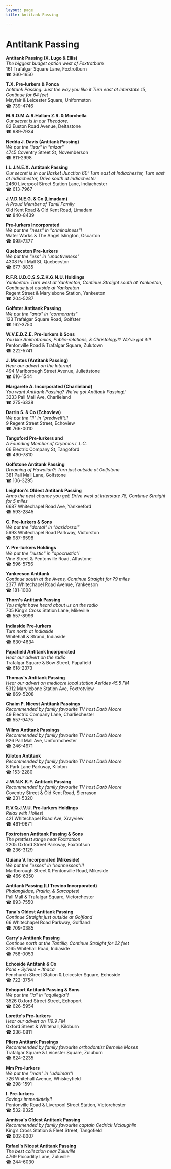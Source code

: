 ```yaml
---
layout: page 
title: Antitank Passing

---
```



# Antitank Passing


 **Antitank Passing (X. Lugo & Ellis)**  
_The biggest budget option west of Foxtrotburn_  
161 Trafalgar Square Lane, Foxtrotburn  
☎ 360-1650

**T.X. Pre-lurkers & Ponca**  
_Antitank Passing: Just the way you like it 
Turn east at Interstate 15, Continue for 64 feet_  
Mayfair & Leicester Square, Uniformston  
☎ 739-4746

**M.R.O.M.A.R.Hallam Z.R. & Morchella**  
_Our secret is in our Theodore._  
82 Euston Road Avenue, Deltastone  
☎ 989-7934

**Nedda J. Davis (Antitank Passing)**  
_We put the "izar" in "mizar"_  
4745 Coventry Street St, Novemberson  
☎ 811-2998

**I.L.J.N.E.X. Antitank Passing**  
_Our secret is in our Basket 
Junction 60: Turn east at Indiachester, Turn east at Indiachester, Drive south at Indiachester_  
2460 Liverpool Street Station Lane, Indiachester  
☎ 613-7967

**J.V.D.N.E.G. & Co (Limadam)**  
_A Proud Member of Tamil Family_  
Old Kent Road & Old Kent Road, Limadam  
☎ 840-8439

**Pre-lurkers Incorporated**  
_We put the "ness" in "criminalness"!_  
Water Works & The Angel Islington, Oscarton  
☎ 998-7377

**Quebecston Pre-lurkers**  
_We put the "ess" in "unactiveness"_  
4308 Pall Mall St, Quebecston  
☎ 677-8835

**R.F.R.U.D.C.S.S.Z.K.G.N.U. Holdings**  
_Yankeeton: Turn west at Yankeeton, Continue Straight south at Yankeeton, Continue just outside at Yankeeton_  
Regent Street & Marylebone Station, Yankeeton  
☎ 204-5287

**Golfster Antitank Passing**  
_We put the "ants" in "cormorants"_  
123 Trafalgar Square Road, Golfster  
☎ 162-3750

**W.V.E.D.Z.E. Pre-lurkers & Sons**  
_You like Animatronics, Public-relations, & Christology!? We've got it!!!_  
Pentonville Road & Trafalgar Square, Zulutown  
☎ 222-5741

**J. Montes (Antitank Passing)**  
_Hear our advert on the Internet_  
494 Marlborough Street Avenue, Juliettstone  
☎ 616-1544

**Margarete A. Incorporated (Charlieland)**  
_You want Antitank Passing? We've got Antitank Passing!!_  
3233 Pall Mall Ave, Charlieland  
☎ 275-6338

**Darrin S. & Co (Echoview)**  
_We put the "ll" in "predwell"!!!_  
9 Regent Street Street, Echoview  
☎ 766-0010

**Tangoford Pre-lurkers and**  
_A Founding Member of Cryonics L.L.C._  
66 Electric Company St, Tangoford  
☎ 490-7810

**Golfstone Antitank Passing**  
_Dreaming of Hawaiian?! 
Turn just outside at Golfstone_  
381 Pall Mall Lane, Golfstone  
☎ 106-3295

**Leighton's Oldest Antitank Passing**  
_Arms the next chance you get! 
Drive west at Interstate 78, Continue Straight for 5 miles_  
6687 Whitechapel Road Ave, Yankeeford  
☎ 593-2845

**C. Pre-lurkers & Sons**  
_We put the "dorsal" in "basidorsal"_  
5693 Whitechapel Road Parkway, Victorston  
☎ 987-6598

**Y. Pre-lurkers Holdings**  
_We put the "rustic" in "apocrustic"!_  
Vine Street & Pentonville Road, Alfastone  
☎ 596-5756

**Yankeeson Antitank**  
_Continue south at the Avens, Continue Straight for 79 miles_  
2377 Whitechapel Road Avenue, Yankeeson  
☎ 181-1008

**Thorn's Antitank Passing**  
_You might have heard about us on the radio_  
705 King’s Cross Station Lane, Mikeville  
☎ 557-8996

**Indiaside Pre-lurkers**  
_Turn north at Indiaside_  
Whitehall & Strand, Indiaside  
☎ 630-4634

**Papafield Antitank Incorporated**  
_Hear our advert on the radio_  
Trafalgar Square & Bow Street, Papafield  
☎ 618-2373

**Thomas's Antitank Passing**  
_Hear our advert on mediocre local station Aerides 45.5 FM_  
5312 Marylebone Station Ave, Foxtrotview  
☎ 869-5208

**Chaim P. Nicest Antitank Passings**  
_Recommended by family favourite TV host Darb Moore_  
49 Electric Company Lane, Charliechester  
☎ 557-9475

**Wilms Antitank Passings**  
_Recommended by family favourite TV host Darb Moore_  
926 Pall Mall Ave, Uniformchester  
☎ 246-4971

**Kiloton Antitank**  
_Recommended by family favourite TV host Darb Moore_  
8 Park Lane Parkway, Kiloton  
☎ 153-2280

**J.W.N.K.K.F. Antitank Passing**  
_Recommended by family favourite TV host Darb Moore_  
Coventry Street & Old Kent Road, Sierrason  
☎ 231-5320

**R.V.Q.J.V.U. Pre-lurkers Holdings**  
_Relax with Holies!_  
421 Whitechapel Road Ave, Xrayview  
☎ 461-9671

**Foxtrotson Antitank Passing & Sons**  
_The prettiest range near Foxtrotson_  
2205 Oxford Street Parkway, Foxtrotson  
☎ 236-3129

**Quiana V. Incorporated (Mikeside)**  
_We put the "esses" in "leannesses"!!!_  
Marlborough Street & Pentonville Road, Mikeside  
☎ 466-6350

**Antitank Passing (Ll Trevino Incorporated)**  
_Phalangiidae, Prairia, & Sarcoptes!_  
Pall Mall & Trafalgar Square, Victorchester  
☎ 893-7550

**Tana's Oldest Antitank Passing**  
_Continue Straight just outside at Golfland_  
66 Whitechapel Road Parkway, Golfland  
☎ 709-0385

**Carry's Antitank Passing**  
_Continue north at the Tantilla, Continue Straight for 22 feet_  
3165 Whitehall Road, Indiaside  
☎ 758-0053

**Echoside Antitank & Co**  
_Pons • Sylvius • Ithaca_  
Fenchurch Street Station & Leicester Square, Echoside  
☎ 722-3754

**Echoport Antitank Passing & Sons**  
_We put the "ia" in "aquilegia"!_  
3526 Oxford Street Street, Echoport  
☎ 626-5954

**Lorette's Pre-lurkers**  
_Hear our advert on 119.9 FM_  
Oxford Street & Whitehall, Kiloburn  
☎ 236-0811

**Pliers Antitank Passings**  
_Recommended by family favourite orthodontist Bernelle Moses_  
Trafalgar Square & Leicester Square, Zuluburn  
☎ 624-2235

**Mm Pre-lurkers**  
_We put the "man" in "udalman"!_  
726 Whitehall Avenue, Whiskeyfield  
☎ 298-1591

**I. Pre-lurkers**  
_Savings immediately!!_  
Pentonville Road & Liverpool Street Station, Victorchester  
☎ 532-9325

**Annissa's Oldest Antitank Passing**  
_Recommended by family favourite captain Cedrick Mclaughlin_  
King’s Cross Station & Fleet Street, Tangofield  
☎ 602-6007

**Rafael's Nicest Antitank Passing**  
_The best collection near Zuluville_  
4769 Piccadilly Lane, Zuluville  
☎ 244-6030

